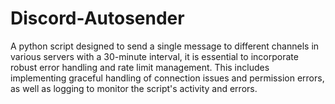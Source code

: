 # Discord-Autosender
A python script designed to send a single message to different channels in various servers with a 30-minute interval, it is essential to incorporate robust error handling and rate limit management. This includes implementing graceful handling of connection issues and permission errors, as well as logging to monitor the script's activity and errors.
